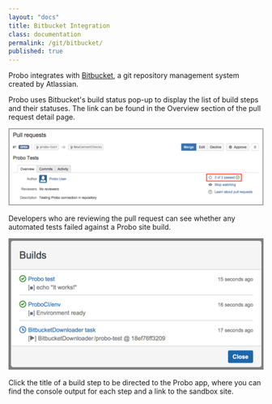 ```yaml
---
layout: "docs"
title: Bitbucket Integration
class: documentation
permalink: /git/bitbucket/
published: true
---
```

Probo integrates with [Bitbucket](https://bitbucket.org), a git repository management system created by Atlassian.

Probo uses Bitbucket's build status pop-up to display the list of build steps and their statuses. The link can be found in the Overview section of the pull request detail page.

<img src="/images/bitbucket-build-status.png" alt="Bitbucket Build Status Link Screenshot" class="screenshot">

Developers who are reviewing the pull request can see whether any automated tests failed against a Probo site build.

<img src="/images/bitbucket-screenshot.png" alt="Bitbucket Build Status Popup Screenshot" class="screenshot">

Click the title of a build step to be directed to the Probo app, where you can find the console output for each step and a link to the sandbox site.
